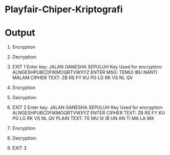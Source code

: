 # Playfair-Chiper-Kriptografi
# Output

1. Encryption
2. Decryption:
3. EXIT
1
Enter key: JALAN GANESHA SEPULUH
Key Used for encryption: ALNGESHPUBCDFIKMOQRTVWXYZ
ENTER MSG: TEMUI IBU NANTI MALAM
CIPHER TEXT: ZB RS FY KU PG LG RK VS NL QV

1. Encryption
2. Decryption:
3. EXIT
2
Enter key: JALAN GANESHA SEPULUH
Key Used for encryption: ALNGESHPUBCDFIKMOQRTVWXYZ
ENTER CIPHER TEXT: ZB RS FY KU PG LG RK VS NL QV
PLAIN TEXT: TE MU IX IB UN AN TI MA LA MX

1. Encryption
2. Decryption:
3. EXIT
3
